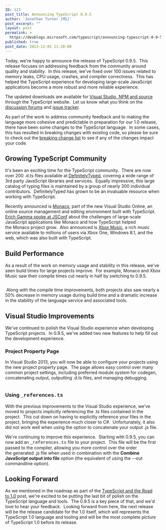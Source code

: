 ```yaml
---
ID: 123
post_title: Announcing TypeScript 0.9.5
author: 'Jonathan Turner [MS]'
post_excerpt: ""
layout: post
permalink: >
  https://devblogs.microsoft.com/typescript/announcing-typescript-0-9-5/
published: true
post_date: 2013-12-05 11:38:00
---
```

Today, we're happy to announce the release of TypeScript 0.9.5.  This release focuses on addressing feedback from the community around quality and stability.  In this release, we've fixed over 100 issues related to memory leaks, CPU usage, crashes, and compiler correctness.  This has helped the TypeScript experience for developing large-scale JavaScript applications become a more robust and more reliable experience.

The updated downloads are available for [Visual Studio, NPM and source][1] through the TypeScript website.  Let us know what you think on the [discussion forums][2] and [issue tracker][3].

As part of the work to address community feedback and to making the language more cohesive and predictable in preparation for our 1.0 release, there have been some changes to the TypeScript language.  In some cases, this has resulted in breaking changes with existing code, so please be sure to check out the [breaking change list][4] to see if any of the changes impact your code.

## Growing TypeScript Community

It's been an exciting time for the TypeScript community.  There are now over 200 .d.ts files available at [DefinitelyTyped][5], covering a wide range of 3rd party JavaScript libraries and services.  Equally impressive, this large catalog of typing files is maintained by a group of nearly 300 individual contributors.  DefinitelyTyped has grown to be an invaluable resource when working with TypeScript.

Recently announced is [Monaco][6], part of the new Visual Studio Online, an online source management and editing environment built with TypeScript.  [Erich Gamma spoke at JSConf][7] about the challenges of large-scale JavaScript applications like Monaco and how TypeScript helped the Monaco project grow.  Also announced is [Xbox Music][8], a rich music service available to millions of users via Xbox One, Windows 8.1, and the web, which was also built with TypeScript. 

## Build Performance

As a result of the work on memory usage and stability in this release, we've seen build times for large projects improve.  For example, Monaco and Xbox Music saw their compile times cut nearly in half by switching to 0.9.5.

[<img src="https://devblogs.microsoft.com/00/00/01/56/67/6355.compile_time_095_2.png" alt="" border="0" />][9]

 Along with the compile time improvements, both projects also saw nearly a 50% decrease in memory usage during build time and a dramatic increase in the stability of the language service and associated tools.

## Visual Studio Improvements

We've continued to polish the Visual Studio experience when developing TypeScript projects.  In 0.9.5, we've added two new features to help fill out the development experience.

### Project Property Page

In Visual Studio 2013, you will now be able to configure your projects using the new project property page.  The page allows easy control over many common project settings, including preferred module system for codegen, concatenating output, outputting .d.ts files, and managing debugging.

[<img src="https://devblogs.microsoft.com/00/00/01/56/67/7610.Project%20Property%20Page2.PNG" alt="" border="0" />][10]

### Using <span style="font-family: courier new,courier">_references.ts</span>

With the previous improvements to the Visual Studio experience, we've moved to projects implicitly referencing the .ts files contained in the project.  This cut down on having to explicitly reference your files in the project, bringing the experience much closer to C#.  Unfortunately, it also did not work well when using the option to concatenate your output .js file.

We're continuing to improve this experience.  Starting with 0.9.5, you can now add an <span style="font-family: courier new,courier">_references.ts</span> file to your project.  This file will be the first passed to the compiler, allowing you more control over the order the generated .js file when used in combination with the **Combine JavaScript output into file** option (the equivalent of using the --out commandline option).

## Looking Forward

As we mentioned in the roadmap as part of the [TypeScript and the Road to 1.0][11] post, we're excited to be putting the last bit of polish on the TypeScript language and tools.  The 0.9.5 is a key piece of that, and we'd love to hear your feedback.  Looking forward from here, the next release will be the release candidate for the 1.0 itself, which will represents the TypeScript 1.0 language and tooling and will be the most complete picture of TypeScript 1.0 before its release.

 

 [1]: http://www.typescriptlang.org/#Download
 [2]: http://typescript.codeplex.com/discussions
 [3]: http://typescript.codeplex.com/workitem/list/basic
 [4]: https://typescript.codeplex.com/wikipage?title=Known%20breaking%20changes%20between%200.8%20and%200.9&referringTitle=Documentation
 [5]: https://github.com/borisyankov/DefinitelyTyped
 [6]: https://channel9.msdn.com/Series/Visual-Studio-Online-Monaco
 [7]: https://www.youtube.com/watch?v=1B9p691U_Ms
 [8]: http://music.xbox.com/
 [9]: https://devblogs.microsoft.com/00/00/01/56/67/6355.compile_time_095_2.png
 [10]: https://devblogs.microsoft.com/00/00/01/56/67/7610.Project%20Property%20Page2.PNG
 [11]: http://blogs.msdn.com/b/typescript/archive/2013/10/17/typescript-and-the-road-to-1-0.aspx